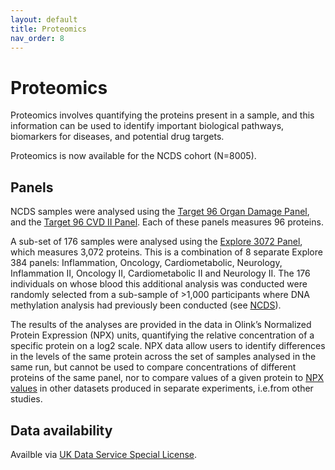 ```yaml
---
layout: default
title: Proteomics 
nav_order: 8
---
```


# **Proteomics** 
Proteomics involves quantifying the proteins present in a sample, and this information can be used to identify important biological pathways, biomarkers for diseases, and potential drug targets.

Proteomics is now available for the NCDS cohort (N=8005). 

## Panels 

NCDS samples were analysed using the [Target 96 Organ Damage Panel](https://olink.com/products-services/target/cardiometabolic-panel/), and the [Target 96 CVD II Panel](https://olink.com/products-services/target/biological-process/). Each of these panels measures 96 proteins.

A sub-set of 176 samples were analysed using the [Explore 3072 Panel](https://olink.com/products-services/explore/), which measures 3,072 proteins. This is a combination of 8 separate Explore 384 panels: Inflammation, Oncology, Cardiometabolic, Neurology, Inflammation II, Oncology II, Cardiometabolic II and Neurology II. The 176 individuals on whose blood this additional analysis was conducted were randomly selected from a sub-sample of >1,000 participants where DNA methylation analysis had previously been conducted (see [NCDS](https://cls-genetics.github.io/docs/NCDS.html)).

The results of the analyses are provided in the data in Olink’s Normalized Protein Expression (NPX) units, quantifying the relative concentration of a specific protein on a log2 scale. NPX data allow users to identify differences in the levels of the same protein across the set of samples analysed in the same run, but cannot be used to compare concentrations of different proteins of the same panel, nor to compare values of a given protein to [NPX values](https://olink.com/faq/what-is-npx/) in other datasets produced in separate experiments, i.e.from other studies.

## Data availability

Availble via [UK Data Service Special License](https://beta.ukdataservice.ac.uk/datacatalogue/studies/study?id=9254&utm_campaign=data_update2_202407&utm_medium=email&utm_source=newsletter&dm_t=0,0,0,0,0#!/details).


